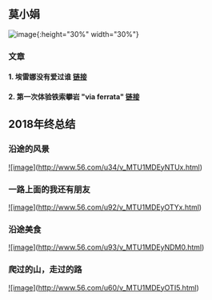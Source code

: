 
## 莫小娟

![image](https://xiaojuanmo.github.io/figs/莫小娟_2016.JPG){:height="30%" width="30%"}
    
<!--

-->


### 文章

#### 1. 埃雷娜没有爱过谁 [链接](https://www.jianshu.com/p/eb4d9c33d7ba)

#### 2. 第一次体验铁索攀岩 "via ferrata" [链接](https://www.jianshu.com/p/19746efaddd0)


## 2018年终总结

### 沿途的风景
    
[![image]](http://xiaojuanmo.github.io/figs/风景.jpg)(http://www.56.com/u34/v_MTU1MDEyNTUx.html)

### 一路上面的我还有朋友
[![image]](http://xiaojuanmo.github.io/figs/人物.jpg)(http://www.56.com/u92/v_MTU1MDEyOTYx.html)

### 沿途美食
[![image]](http://xiaojuanmo.github.io/figs/美食.jpg)(http://www.56.com/u93/v_MTU1MDEyNDM0.html)  

### 爬过的山，走过的路
[![image]](http://xiaojuanmo.github.io/figs/爬山.jpg)(http://www.56.com/u60/v_MTU1MDEyOTI5.html)  
      
